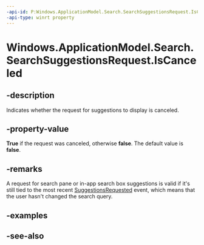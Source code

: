 ```yaml
---
-api-id: P:Windows.ApplicationModel.Search.SearchSuggestionsRequest.IsCanceled
-api-type: winrt property
---
```


<!-- Property syntax
public bool IsCanceled { get; }
-->

# Windows.ApplicationModel.Search.SearchSuggestionsRequest.IsCanceled

## -description
Indicates whether the request for suggestions to display is canceled.

## -property-value
**True** if the request was canceled, otherwise **false**. The default value is **false**.

## -remarks
A request for search pane or in-app search box suggestions is valid if it's still tied to the most recent [SuggestionsRequested](../windows.ui.xaml.controls/searchbox_suggestionsrequested.md) event, which means that the user hasn't changed the search query.

## -examples

## -see-also
